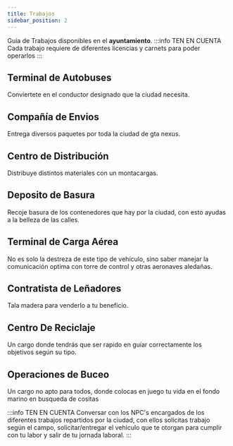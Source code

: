 ```yaml
---
title: Trabajos
sidebar_position: 2
---
```


<!-- Lo siguiente es una -->
Guía de Trabajos disponibles en el **ayuntamiento**.
:::info TEN EN CUENTA
Cada trabajo requiere de diferentes licencias y carnets para poder operarlos
:::
## Terminal de Autobuses

<!-- ![preview_busjob](https://cdn.discordapp.com/attachments/1187993860329189436/1191577904459554867/image.png?ex=65a5f266&is=65937d66&hm=4932842fe3969c50274d7fd22ba05978143cf22cbf44f19484bd398c06649167&) -->
<!-- ![preview_busjob](https://cdn.discordapp.com/attachments/1187993860329189436/1191791524393013268/busjob.png?ex=65a6b959&is=65944459&hm=538f9456d32d840ddfc072f0643c08be9bc244955a6237ed265b6526feae00cc&) -->

Conviertete en el conductor designado que la ciudad necesita.

## Compañía de Envios

<!-- ![preview_shipmentsjob](https://cdn.discordapp.com/attachments/1187993860329189436/1191579818303692911/image.png?ex=65a5f42f&is=65937f2f&hm=81260a09d81387505979b5d2726727a317e7ca1d17545806ac1a8491da541682&) -->

<!-- ![preview_shipmentsjob](https://cdn.discordapp.com/attachments/1187993860329189436/1191791525135405148/shipmentjob.png?ex=65a6b95a&is=6594445a&hm=3eaff034ff5fea8322c450ef4409f1307fed3425509f0be98a6086c3a56e9e1a&) -->

Entrega diversos paquetes por toda la ciudad de gta nexus.

## Centro de Distribución

<!-- ![preview_distributioncenterjob](https://cdn.discordapp.com/attachments/1187993860329189436/1191581006285778944/image.png?ex=65a5f54a&is=6593804a&hm=ec7cea4ea217d0813cb1d539ceb4482a13d94681c0d3c3726dab8eb42808069d&) -->
<!-- ![preview_distributioncenterjob](https://cdn.discordapp.com/attachments/1187993860329189436/1191791524757909514/distrcenterjob.png?ex=65a6b959&is=65944459&hm=cd78c4fe9b82625f1d88f6716147f45ff7126b133de1c4d134af2b5e00eebf5f&) -->

Distribuye distintos materiales con un montacargas.

## Deposito de Basura

<!-- ![preview_trashjob](https://cdn.discordapp.com/attachments/1187993860329189436/1191582414825340979/image.png?ex=65a5f69a&is=6593819a&hm=465cb80d6d15fde8ec1b0dfc5205f7f08c4623e467243d9b461e56a3083ae7ba&) -->
<!-- ![preview_trashjob](https://cdn.discordapp.com/attachments/1187993860329189436/1191791524040679555/trashjob.png?ex=65a6b959&is=65944459&hm=5493726bc7a23781b60ccd5895f7309d8dd89d15f61b7831a5b2d4c4e1c3679e&) -->

Recoje basura de los contenedores que hay por la ciudad, con esto ayudas a la belleza de las calles.

## Terminal de Carga Aérea

<!-- ![preview_aircargojob](https://cdn.discordapp.com/attachments/1187993860329189436/1191582414825340979/image.png?ex=65a5f69a&is=6593819a&hm=465cb80d6d15fde8ec1b0dfc5205f7f08c4623e467243d9b461e56a3083ae7ba&) -->
<!-- ![preview_aircargojob](https://cdn.discordapp.com/attachments/1187993860329189436/1191791524757909514/distrcenterjob.png?ex=65a6b959&is=65944459&hm=cd78c4fe9b82625f1d88f6716147f45ff7126b133de1c4d134af2b5e00eebf5f&) -->

No es solo la destreza de este tipo de vehículo, sino saber manejar la comunicación optima con torre de control y otras aeronaves aledañas.

## Contratista de Leñadores

<!-- ![preview_woodcutterjob](https://cdn.discordapp.com/attachments/1187993860329189436/1191582414825340979/image.png?ex=65a5f69a&is=6593819a&hm=465cb80d6d15fde8ec1b0dfc5205f7f08c4623e467243d9b461e56a3083ae7ba&) -->

Tala madera para venderlo a tu beneficio.

## Centro De Reciclaje

<!-- ![preview_recyclejob](https://cdn.discordapp.com/attachments/1187993860329189436/1191582414825340979/image.png?ex=65a5f69a&is=6593819a&hm=465cb80d6d15fde8ec1b0dfc5205f7f08c4623e467243d9b461e56a3083ae7ba&) -->

Un cargo donde tendrás que ser rapido en guíar correctamente los objetivos según su tipo.

## Operaciones de Buceo

<!-- ![preview_divejob](https://cdn.discordapp.com/attachments/1187993860329189436/1191582414825340979/image.png?ex=65a5f69a&is=6593819a&hm=465cb80d6d15fde8ec1b0dfc5205f7f08c4623e467243d9b461e56a3083ae7ba&) -->

Un cargo no apto para todos, donde colocas en juego tu vida en el fondo marino en busqueda de cositas  

:::info TEN EN CUENTA
Conversar con los NPC's encargados de los diferentes trabajos repartidos por la ciudad, con ellos solicitas trabajo según el campo, solicitar/entregar el vehiculo que te otorgan para cumplir con tu labor y salir de tu jornada laboral.
:::

<!-- :::caution MODIFICACIONES EN TRABAJOS
Muy pronto estará disponible para su visualización
::: -->